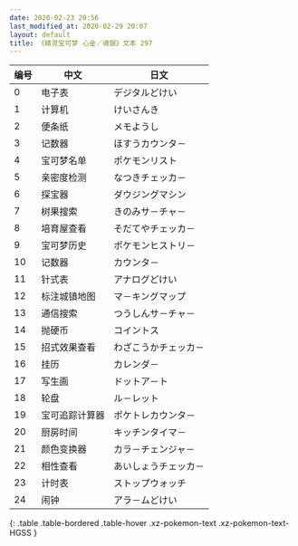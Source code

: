 ```yaml
---
date: 2020-02-23 20:56
last_modified_at: 2020-02-29 20:07
layout: default
title: 《精灵宝可梦 心金／魂银》文本 297
---
```

| 编号 | 中文 | 日文 |
| ---- | ---- | ---- |
| 0 | 电子表 | デジタルどけい |
| 1 | 计算机 | けいさんき |
| 2 | 便条纸 | メモようし |
| 3 | 记数器 | ほすうカウンタ－ |
| 4 | 宝可梦名单 | ポケモンリスト |
| 5 | 亲密度检测 | なつきチェッカ－ |
| 6 | 探宝器 | ダウジングマシン |
| 7 | 树果搜索 | きのみサ－チャ－ |
| 8 | 培育屋查看 | そだてやチェッカ－ |
| 9 | 宝可梦历史 | ポケモンヒストリ－ |
| 10 | 记数器 | カウンタ－ |
| 11 | 针式表 | アナログどけい |
| 12 | 标注城镇地图 | マ－キングマップ |
| 13 | 通信搜索 | つうしんサ－チャ－ |
| 14 | 抛硬币 | コイントス |
| 15 | 招式效果查看 | わざこうかチェッカ－ |
| 16 | 挂历 | カレンダ－ |
| 17 | 写生画 | ドットア－ト |
| 18 | 轮盘 | ル－レット |
| 19 | 宝可追踪计算器 | ポケトレカウンタ－ |
| 20 | 厨房时间 | キッチンタイマ－ |
| 21 | 颜色变换器 | カラ－チェンジャ－ |
| 22 | 相性查看 | あいしょうチェッカ－ |
| 23 | 计时表 | ストップウォッチ |
| 24 | 闹钟 | アラ－ムどけい |
{: .table .table-bordered .table-hover .xz-pokemon-text .xz-pokemon-text-HGSS }